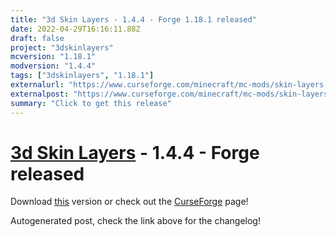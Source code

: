 ```yaml
---
title: "3d Skin Layers - 1.4.4 - Forge 1.18.1 released"
date: 2022-04-29T16:16:11.88Z
draft: false
project: "3dskinlayers"
mcversion: "1.18.1"
modversion: "1.4.4"
tags: ["3dskinlayers", "1.18.1"]
externalurl: "https://www.curseforge.com/minecraft/mc-mods/skin-layers-3d/files/3772834"
externalpost: "https://www.curseforge.com/minecraft/mc-mods/skin-layers-3d/files/3772834"
summary: "Click to get this release"
---
```

# [3d Skin Layers](/project/3dskinlayers) - 1.4.4 - Forge released
Download [this](https://www.curseforge.com/minecraft/mc-mods/skin-layers-3d/files/3772834) version or check out the [CurseForge](https://www.curseforge.com/minecraft/mc-mods/skin-layers-3d) page!

Autogenerated post, check the link above for the changelog!
